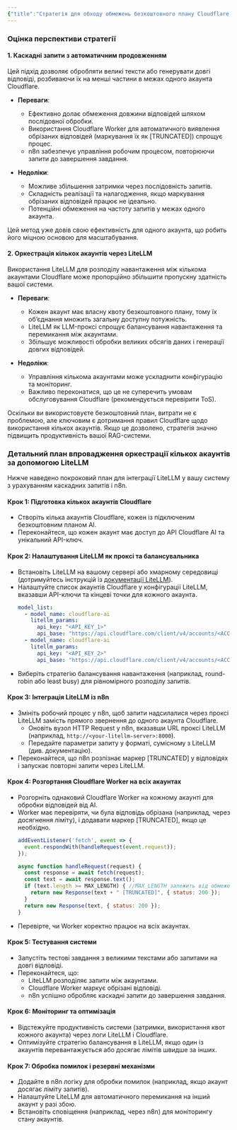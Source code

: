 ```yaml
---
{"title":"Стратегія для обходу обмежень безкоштовного плану Cloudflare AI","dg-publish":true,"dg-metatags":null,"dg-home":null,"permalink":"/dokumentacziya-do-proektu-exodus-pp-ua/strategiya-dlya-obhodu-obmezhen-bezkoshtovnogo-planu-cloudflare-ai/","dgPassFrontmatter":true,"noteIcon":""}
---
```



### Оцінка перспективи стратегії

#### **1. Каскадні запити з автоматичним продовженням**
Цей підхід дозволяє обробляти великі тексти або генерувати довгі відповіді, розбиваючи їх на менші частини в межах одного акаунта Cloudflare.

- **Переваги**:
  - Ефективно долає обмеження довжини відповідей шляхом послідовної обробки.
  - Використання Cloudflare Worker для автоматичного виявлення обрізаних відповідей (маркування їх як [TRUNCATED]) спрощує процес.
  - n8n забезпечує управління робочим процесом, повторюючи запити до завершення завдання.

- **Недоліки**:
  - Можливе збільшення затримки через послідовність запитів.
  - Складність реалізації та налагодження, якщо маркування обрізаних відповідей працює не ідеально.
  - Потенційні обмеження на частоту запитів у межах одного акаунта.

Цей метод уже довів свою ефективність для одного акаунта, що робить його міцною основою для масштабування.

#### **2. Оркестрація кількох акаунтів через LiteLLM**
Використання LiteLLM для розподілу навантаження між кількома акаунтами Cloudflare може пропорційно збільшити пропускну здатність вашої системи.

- **Переваги**:
  - Кожен акаунт має власну квоту безкоштовного плану, тому їх об’єднання множить загальну доступну потужність.
  - LiteLLM як LLM-проксі спрощує балансування навантаження та перемикання між акаунтами.
  - Збільшує можливості обробки великих обсягів даних і генерації довгих відповідей.

- **Недоліки**:
  - Управління кількома акаунтами може ускладнити конфігурацію та моніторинг.
  - Важливо переконатися, що це не суперечить умовам обслуговування Cloudflare (рекомендується перевірити ToS).

Оскільки ви використовуєте безкоштовний план, витрати не є проблемою, але ключовим є дотримання правил Cloudflare щодо використання кількох акаунтів. Якщо це дозволено, стратегія значно підвищить продуктивність вашої RAG-системи.

### Детальний план впровадження оркестрації кількох акаунтів за допомогою LiteLLM

Нижче наведено покроковий план для інтеграції LiteLLM у вашу систему з урахуванням каскадних запитів і n8n.

#### **Крок 1: Підготовка кількох акаунтів Cloudflare**
- Створіть кілька акаунтів Cloudflare, кожен із підключеним безкоштовним планом AI.
- Переконайтеся, що кожен акаунт має доступ до API Cloudflare AI та унікальний API-ключ.

#### **Крок 2: Налаштування LiteLLM як проксі та балансувальника**
- Встановіть LiteLLM на вашому сервері або хмарному середовищі (дотримуйтесь інструкцій із [документації LiteLLM](https://docs.litellm.ai)).
- Налаштуйте список акаунтів Cloudflare у конфігурації LiteLLM, вказавши API-ключи та кінцеві точки для кожного акаунта.
  ```yaml
  model_list:
    - model_name: cloudflare-ai
      litellm_params:
        api_key: "<API_KEY_1>"
        api_base: "https://api.cloudflare.com/client/v4/accounts/<ACCOUNT_1>/ai"
    - model_name: cloudflare-ai
      litellm_params:
        api_key: "<API_KEY_2>"
        api_base: "https://api.cloudflare.com/client/v4/accounts/<ACCOUNT_2>/ai"
  ```
- Виберіть стратегію балансування навантаження (наприклад, round-robin або least busy) для рівномірного розподілу запитів.

#### **Крок 3: Інтеграція LiteLLM із n8n**
- Змініть робочий процес у n8n, щоб запити надсилалися через проксі LiteLLM замість прямого звернення до одного акаунта Cloudflare.
  - Оновіть вузол HTTP Request у n8n, вказавши URL проксі LiteLLM (наприклад, `http://<your-litellm-server>:8000`).
  - Передайте параметри запиту у форматі, сумісному з LiteLLM (див. документацію).
- Переконайтеся, що n8n розпізнає маркер [TRUNCATED] у відповідях і запускає повторні запити через LiteLLM.

#### **Крок 4: Розгортання Cloudflare Worker на всіх акаунтах**
- Розгорніть однаковий Cloudflare Worker на кожному акаунті для обробки відповідей від AI.
- Worker має перевіряти, чи була відповідь обрізана (наприклад, через досягнення ліміту), і додавати маркер [TRUNCATED], якщо це необхідно.
  ```javascript
  addEventListener('fetch', event => {
    event.respondWith(handleRequest(event.request));
  });

  async function handleRequest(request) {
    const response = await fetch(request);
    const text = await response.text();
    if (text.length >= MAX_LENGTH) { //MAX_LENGTH залежить від обмежень Cloudflare
      return new Response(text + " [TRUNCATED]", { status: 200 });
    }
    return new Response(text, { status: 200 });
  }
  ```
- Перевірте, чи Worker коректно працює на всіх акаунтах.

#### **Крок 5: Тестування системи**
- Запустіть тестові завдання з великими текстами або запитами на довгі відповіді.
- Переконайтеся, що:
  - LiteLLM розподіляє запити між акаунтами.
  - Cloudflare Worker маркує обрізані відповіді.
  - n8n успішно обробляє каскадні запити до завершення завдання.

#### **Крок 6: Моніторинг та оптимізація**
- Відстежуйте продуктивність системи (затримки, використання квот кожного акаунта) через логи LiteLLM і Cloudflare.
- Оптимізуйте стратегію балансування в LiteLLM, якщо один із акаунтів перевантажується або досягає лімітів швидше за інших.

#### **Крок 7: Обробка помилок і резервні механізми**
- Додайте в n8n логіку для обробки помилок (наприклад, якщо акаунт досягає ліміту запитів).
- Налаштуйте LiteLLM для автоматичного перемикання на інший акаунт у разі збою.
- Встановіть сповіщення (наприклад, через n8n) для моніторингу стану акаунтів.
